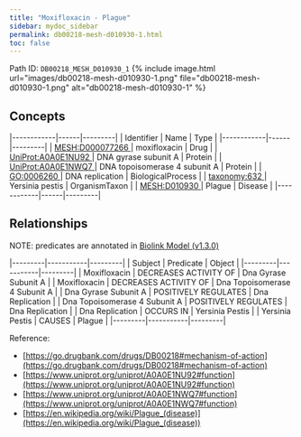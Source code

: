 ```yaml
---
title: "Moxifloxacin - Plague"
sidebar: mydoc_sidebar
permalink: db00218-mesh-d010930-1.html
toc: false 
---
```



Path ID: `DB00218_MESH_D010930_1`
{% include image.html url="images/db00218-mesh-d010930-1.png" file="db00218-mesh-d010930-1.png" alt="db00218-mesh-d010930-1" %}

## Concepts

|------------|------|---------|
| Identifier | Name | Type    |
|------------|------|---------|
| <a href="https://identifiers.org/MESH:D000077266">MESH:D000077266 </a> | moxifloxacin | Drug |
| <a href="https://identifiers.org/UniProt:A0A0E1NU92">UniProt:A0A0E1NU92 </a> | DNA gyrase subunit A | Protein |
| <a href="https://identifiers.org/UniProt:A0A0E1NWQ7">UniProt:A0A0E1NWQ7 </a> | DNA topoisomerase 4 subunit A | Protein |
| <a href="https://identifiers.org/GO:0006260">GO:0006260 </a> | DNA replication | BiologicalProcess |
| <a href="https://identifiers.org/taxonomy:632">taxonomy:632 </a> | Yersinia pestis | OrganismTaxon |
| <a href="https://identifiers.org/MESH:D010930">MESH:D010930 </a> | Plague | Disease |
|------------|------|---------|

## Relationships


NOTE: predicates are annotated in <a href="https://github.com/biolink/biolink-model/releases/tag/v1.3.0">Biolink Model (v1.3.0)</a>

|---------|-----------|---------|
| Subject | Predicate | Object  |
|---------|-----------|---------|
| Moxifloxacin | DECREASES ACTIVITY OF | Dna Gyrase Subunit A |
| Moxifloxacin | DECREASES ACTIVITY OF | Dna Topoisomerase 4 Subunit A |
| Dna Gyrase Subunit A | POSITIVELY REGULATES | Dna Replication |
| Dna Topoisomerase 4 Subunit A | POSITIVELY REGULATES | Dna Replication |
| Dna Replication | OCCURS IN | Yersinia Pestis |
| Yersinia Pestis | CAUSES | Plague |
|---------|-----------|---------|

Reference: 
  - [https://go.drugbank.com/drugs/DB00218#mechanism-of-action](https://go.drugbank.com/drugs/DB00218#mechanism-of-action)
  - [https://www.uniprot.org/uniprot/A0A0E1NU92#function](https://www.uniprot.org/uniprot/A0A0E1NU92#function)
  - [https://www.uniprot.org/uniprot/A0A0E1NWQ7#function](https://www.uniprot.org/uniprot/A0A0E1NWQ7#function)
  - [https://en.wikipedia.org/wiki/Plague_(disease)](https://en.wikipedia.org/wiki/Plague_(disease))
